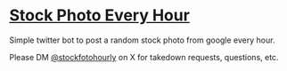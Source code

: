 # [Stock Photo Every Hour](https://x.com/@stockfotohourly)

Simple twitter bot to post a random stock photo from google every hour.

Please DM [@stockfotohourly](https://x.com/@stockfotohourly) on X for takedown requests, questions, etc.